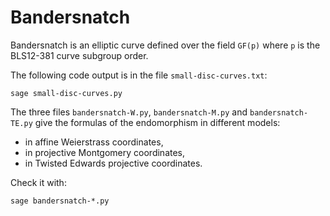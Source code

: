 # Bandersnatch

Bandersnatch is an elliptic curve defined over the field `GF(p)` where
`p` is the BLS12-381 curve subgroup order.

The following code output is in the file `small-disc-curves.txt`:
```
sage small-disc-curves.py
```

The three files `bandersnatch-W.py`, `bandersnatch-M.py` and
`bandersnatch-TE.py` give the formulas of the endomorphism in
different models:
* in affine Weierstrass coordinates,
* in projective Montgomery coordinates,
* in Twisted Edwards projective coordinates.

Check it with:
```
sage bandersnatch-*.py
```

